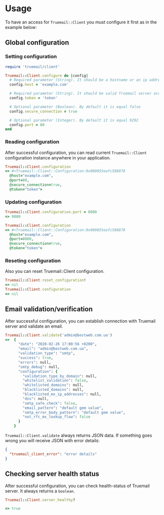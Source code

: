 # Usage

To have an access for `Truemail::Client` you must configure it first as in the example below:

## Global configuration

### Setting configuration

```ruby
require 'truemail/client'

Truemail::Client.configure do |config|
  # Required parameter (String). It should be a hostname or an ip address where Truemail server runs
  config.host = 'example.com'

  # Required parameter (String). It should be valid Truemail server access token
  config.token = 'token'

  # Optional parameter (Boolean). By default it is equal false
  config.secure_connection = true

  # Optional parameter (Integer). By default it is equal 9292
  config.port = 80
end
```

### Reading configuration

After successful configuration, you can read current `Truemail::Client` configuration instance anywhere in your application.

```ruby
Truemail::Client.configuration
=> #<Truemail::Client::Configuration:0x000055eafc588878
  @host="example.com",
  @port=80,
  @secure_connection=true,
  @token="token">
```

### Updating configuration

```ruby
Truemail::Client.configuration.port = 8080
=> 8080

Truemail::Client.configuration
=> #<Truemail::Client::Configuration:0x000055eafc588878
  @host="example.com",
  @port=8080,
  @secure_connection=true,
  @token="token">
```

### Reseting configuration

Also you can reset Truemail::Client configuration.

```ruby
Truemail::Client.reset_configuration!
=> nil
Truemail::Client.configuration
=> nil
```

## Email validation/verification

After successful configuration, you can establish connection with Truemail server and validate an email.

```ruby
Truemail::Client.validate('admin@bestweb.com.ua')
=>  {
      "date": "2020-02-26 17:00:56 +0200",
      "email": "admin@bestweb.com.ua",
      "validation_type": "smtp",
      "success": true,
      "errors": null,
      "smtp_debug": null,
      "configuration": {
        "validation_type_by_domain": null,
        "whitelist_validation": false,
        "whitelisted_domains": null,
        "blacklisted_domains": null,
        "blacklisted_mx_ip_addresses": null,
        "dns": null,
        "smtp_safe_check": false,
        "email_pattern": "default gem value",
        "smtp_error_body_pattern": "default gem value",
        "not_rfc_mx_lookup_flow": false
      }
    }
```

`Truemail::Client.validate` always returns JSON data. If something goes wrong you will receive JSON with error details:

```json
{
  "truemail_client_error": "error details"
}
```

## Checking server health status

After successful configuration, you can check health-status of Truemail server. It always returns a `boolean`.

```ruby
Truemail::Client.server_healthy?

=> true
```
